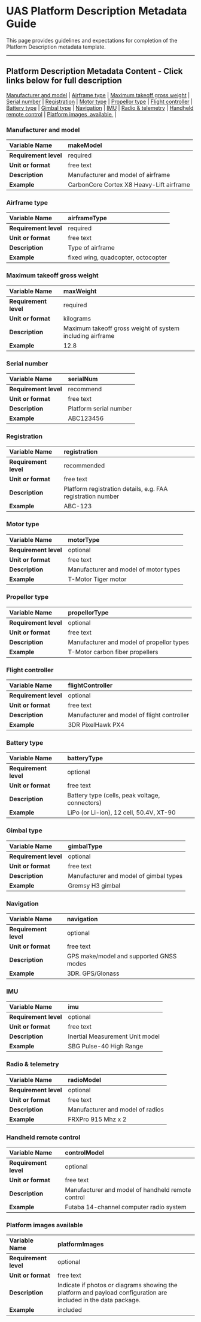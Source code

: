 # UAS Platform Description Metadata Guide

This page provides guidelines and expectations for completion of the Platform Description metadata template. 

---  
## Platform Description Metadata Content - Click links below for full description

[Manufacturer and model](#Manufacturerandmodel) |
[Airframe type](#Airframetype) |
[Maximum takeoff gross weight](#Maximumtakeoffgrossweight) |
[Serial number](#Serialnumber) |
[Registration](#Registration) |
[Motor type](#Motortype) |
[Propellor type](#Propellortype) |
[Flight controller](#Flightcontroller) |
[Battery type](#Batterytype) |
[Gimbal type](#GimbalType) |
[Navigation](#Navigation) |
[IMU](#IMU) |
[Radio & telemetry](#Radio&telemetry) |
[Handheld remote control](#Handheldremotecontrol) |
[Platform images  available ](#Platformimagesavailable) |

### Manufacturer and model
|**Variable Name**|makeModel|
|:----------------------------------------------------|:----------------------------------------------------|
|**Requirement level**|required|
|**Unit or format**|free text|
|**Description**|Manufacturer and model of airframe|
|**Example**|CarbonCore Cortex X8 Heavy-Lift airframe|


### Airframe type
|**Variable Name**|airframeType|
|:----------------------------------------------------|:----------------------------------------------------|
|**Requirement level**|required|
|**Unit or format**|free text|
|**Description**|Type of airframe|
|**Example**|fixed wing, quadcopter, octocopter|


### Maximum takeoff gross weight
|**Variable Name**|maxWeight|
|:----------------------------------------------------|:----------------------------------------------------|
|**Requirement level**|required|
|**Unit or format**|kilograms|
|**Description**|Maximum takeoff gross weight of system including airframe|
|**Example**|12.8|


### Serial number
|**Variable Name**|serialNum|
|:----------------------------------------------------|:----------------------------------------------------|
|**Requirement level**|recommend|
|**Unit or format**|free text|
|**Description**|Platform serial number|
|**Example**|ABC123456|


### Registration
|**Variable Name**|registration|
|:----------------------------------------------------|:----------------------------------------------------|
|**Requirement level**|recommended|
|**Unit or format**|free text|
|**Description**|Platform registration details, e.g. FAA registration number|
|**Example**|ABC-123|


### Motor type
|**Variable Name**|motorType|
|:----------------------------------------------------|:----------------------------------------------------|
|**Requirement level**|optional|
|**Unit or format**|free text|
|**Description**|Manufacturer and model of motor types|
|**Example**|T-Motor Tiger motor|


### Propellor type
|**Variable Name**|propellorType|
|:----------------------------------------------------|:----------------------------------------------------|
|**Requirement level**|optional|
|**Unit or format**|free text|
|**Description**|Manufacturer and model of propellor types|
|**Example**|T-Motor carbon fiber propellers|


### Flight controller
|**Variable Name**|flightController|
|:----------------------------------------------------|:----------------------------------------------------|
|**Requirement level**|optional|
|**Unit or format**|free text|
|**Description**|Manufacturer and model of flight controller|
|**Example**|3DR PixelHawk PX4|


### Battery type
|**Variable Name**|batteryType|
|:----------------------------------------------------|:----------------------------------------------------|
|**Requirement level**|optional|
|**Unit or format**|free text|
|**Description**|Battery type (cells, peak voltage, connectors)|
|**Example**|LiPo (or Li-ion), 12 cell, 50.4V, XT-90|


### Gimbal type
|**Variable Name**|gimbalType|
|:----------------------------------------------------|:----------------------------------------------------|
|**Requirement level**|optional|
|**Unit or format**|free text|
|**Description**|Manufacturer and model of gimbal types|
|**Example**|Gremsy H3 gimbal|


### Navigation
|**Variable Name**|navigation|
|:----------------------------------------------------|:----------------------------------------------------|
|**Requirement level**|optional|
|**Unit or format**|free text|
|**Description**|GPS make/model and supported GNSS modes|
|**Example**|3DR. GPS/Glonass|


### IMU
|**Variable Name**|imu|
|:----------------------------------------------------|:----------------------------------------------------|
|**Requirement level**|optional|
|**Unit or format**|free text|
|**Description**|Inertial Measurement Unit model|
|**Example**|SBG Pulse-40 High Range|


### Radio & telemetry
|**Variable Name**|radioModel|
|:----------------------------------------------------|:----------------------------------------------------|
|**Requirement level**|optional|
|**Unit or format**|free text|
|**Description**|Manufacturer and model of radios|
|**Example**|FRXPro 915 Mhz x 2|


### Handheld remote control
|**Variable Name**|controlModel|
|:----------------------------------------------------|:----------------------------------------------------|
|**Requirement level**|optional|
|**Unit or format**|free text|
|**Description**|Manufacturer and model of handheld remote control|
|**Example**|Futaba 14-channel computer radio system|


### Platform images available
|**Variable Name**|platformImages|
|:----------------------------------------------------|:----------------------------------------------------|
|**Requirement level**|optional|
|**Unit or format**|free text|
|**Description**|Indicate if photos or diagrams showing the platform and payload configuration are included in the data package.|
|**Example**|included|
